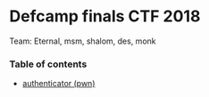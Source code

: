 # Defcamp finals CTF 2018

Team: Eternal, msm, shalom, des, monk

### Table of contents

* [authenticator (pwn)](authenticator)
